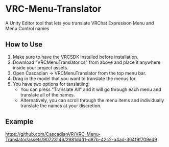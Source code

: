 # VRC-Menu-Translator
A Unity Editor tool that lets you translate VRChat Expresison Menu and Menu Control names

## How to Use
1. Make sure to have the VRCSDK installed before installation.
2. Download "VRCMenuTranslator.cs" from above and place it anywhere inside your project assets.
3. Open Cascadian -> VRCMenuTranslator from the top menu bar.
4. Drag in the model that you want to translate the menus for.
5. You have two options for tanslatiing:
    - You can press "Translate All" and it will go through each menu and translate all of the names.
    - Alternatively, you can scroll through the menu items and individually translate the names at your discretion.

## Example
https://github.com/CascadianVR/VRC-Menu-Translator/assets/90723146/2981ddd1-d87b-42c2-a4ad-364f9f709ed9

